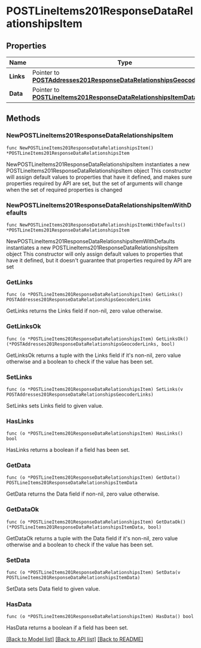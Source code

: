 # POSTLineItems201ResponseDataRelationshipsItem

## Properties

Name | Type | Description | Notes
------------ | ------------- | ------------- | -------------
**Links** | Pointer to [**POSTAddresses201ResponseDataRelationshipsGeocoderLinks**](POSTAddresses201ResponseDataRelationshipsGeocoderLinks.md) |  | [optional] 
**Data** | Pointer to [**POSTLineItems201ResponseDataRelationshipsItemData**](POSTLineItems201ResponseDataRelationshipsItemData.md) |  | [optional] 

## Methods

### NewPOSTLineItems201ResponseDataRelationshipsItem

`func NewPOSTLineItems201ResponseDataRelationshipsItem() *POSTLineItems201ResponseDataRelationshipsItem`

NewPOSTLineItems201ResponseDataRelationshipsItem instantiates a new POSTLineItems201ResponseDataRelationshipsItem object
This constructor will assign default values to properties that have it defined,
and makes sure properties required by API are set, but the set of arguments
will change when the set of required properties is changed

### NewPOSTLineItems201ResponseDataRelationshipsItemWithDefaults

`func NewPOSTLineItems201ResponseDataRelationshipsItemWithDefaults() *POSTLineItems201ResponseDataRelationshipsItem`

NewPOSTLineItems201ResponseDataRelationshipsItemWithDefaults instantiates a new POSTLineItems201ResponseDataRelationshipsItem object
This constructor will only assign default values to properties that have it defined,
but it doesn't guarantee that properties required by API are set

### GetLinks

`func (o *POSTLineItems201ResponseDataRelationshipsItem) GetLinks() POSTAddresses201ResponseDataRelationshipsGeocoderLinks`

GetLinks returns the Links field if non-nil, zero value otherwise.

### GetLinksOk

`func (o *POSTLineItems201ResponseDataRelationshipsItem) GetLinksOk() (*POSTAddresses201ResponseDataRelationshipsGeocoderLinks, bool)`

GetLinksOk returns a tuple with the Links field if it's non-nil, zero value otherwise
and a boolean to check if the value has been set.

### SetLinks

`func (o *POSTLineItems201ResponseDataRelationshipsItem) SetLinks(v POSTAddresses201ResponseDataRelationshipsGeocoderLinks)`

SetLinks sets Links field to given value.

### HasLinks

`func (o *POSTLineItems201ResponseDataRelationshipsItem) HasLinks() bool`

HasLinks returns a boolean if a field has been set.

### GetData

`func (o *POSTLineItems201ResponseDataRelationshipsItem) GetData() POSTLineItems201ResponseDataRelationshipsItemData`

GetData returns the Data field if non-nil, zero value otherwise.

### GetDataOk

`func (o *POSTLineItems201ResponseDataRelationshipsItem) GetDataOk() (*POSTLineItems201ResponseDataRelationshipsItemData, bool)`

GetDataOk returns a tuple with the Data field if it's non-nil, zero value otherwise
and a boolean to check if the value has been set.

### SetData

`func (o *POSTLineItems201ResponseDataRelationshipsItem) SetData(v POSTLineItems201ResponseDataRelationshipsItemData)`

SetData sets Data field to given value.

### HasData

`func (o *POSTLineItems201ResponseDataRelationshipsItem) HasData() bool`

HasData returns a boolean if a field has been set.


[[Back to Model list]](../README.md#documentation-for-models) [[Back to API list]](../README.md#documentation-for-api-endpoints) [[Back to README]](../README.md)


